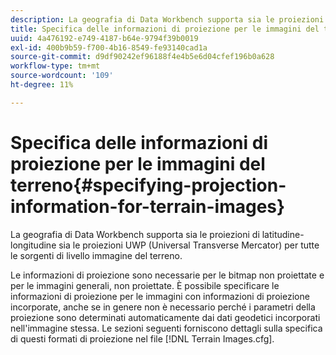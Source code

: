 ```yaml
---
description: La geografia di Data Workbench supporta sia le proiezioni di latitudine-longitudine sia le proiezioni UWP (Universal Transverse Mercator) per tutte le sorgenti di livello immagine del terreno.
title: Specifica delle informazioni di proiezione per le immagini del terreno
uuid: 4a476192-e749-4187-b64e-9794f39b0019
exl-id: 400b9b59-f700-4b16-8549-fe93140cad1a
source-git-commit: d9df90242ef96188f4e4b5e6d04cfef196b0a628
workflow-type: tm+mt
source-wordcount: '109'
ht-degree: 11%

---
```


# Specifica delle informazioni di proiezione per le immagini del terreno{#specifying-projection-information-for-terrain-images}

La geografia di Data Workbench supporta sia le proiezioni di latitudine-longitudine sia le proiezioni UWP (Universal Transverse Mercator) per tutte le sorgenti di livello immagine del terreno.

Le informazioni di proiezione sono necessarie per le bitmap non proiettate e per le immagini generali, non proiettate. È possibile specificare le informazioni di proiezione per le immagini con informazioni di proiezione incorporate, anche se in genere non è necessario perché i parametri della proiezione sono determinati automaticamente dai dati geodetici incorporati nell&#39;immagine stessa. Le sezioni seguenti forniscono dettagli sulla specifica di questi formati di proiezione nel file [!DNL Terrain Images.cfg].
